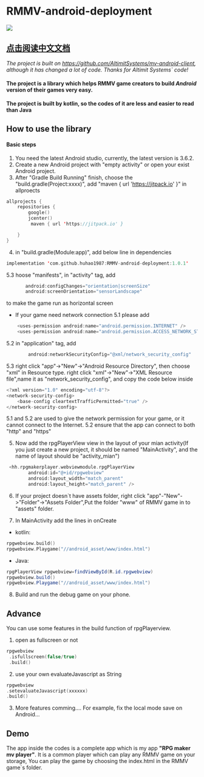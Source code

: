 # RMMV-android-deployment

<img src="https://img.shields.io/github/v/release/huhao1987/RMMV-android-deployment.svg">

## [点击阅读中文文档](https://github.com/huhao1987/RMMV-android-deployment/blob/master/README.zh_CN.md "简体中文")	


 *The project is built on https://github.com/AltimitSystems/mv-android-client, although it has changed a lot of code. Thanks for Altimit Systems` code!*

#### The project is a library which helps RMMV game creators to build  _Android_  version of their games very easy.
**The project is built by kotlin, so the codes of it are less and easier to read than Java**

## How to use the library
#### Basic steps
1. You need the latest Android studio, currently, the latest version is 3.6.2.
2. Create a new Android project with "empty activity" or open your exist Android project.
3. After "Gradle Build Running" finish, choose the "build.gradle(Project:xxxx)", add "maven { url 'https://jitpack.io' }" in allproects
```kotlin
allprojects {
    repositories {
        google()
        jcenter()
         maven { url 'https://jitpack.io' }

    }
}
```

4. in "build.gradle(Module:app)", add below line in dependencies
```kotlin
implementation 'com.github.huhao1987:RMMV-android-deployment:1.0.1'
```

5.3 hoose "manifests", in "activity" tag, add
```kotlin
       android:configChanges="orientation|screenSize"
       android:screenOrientation="sensorLandscape"
```
to make the game run as horizontal screen

* If your game need network connection
5.1 please add 
```kotlin
    <uses-permission android:name="android.permission.INTERNET" />
    <uses-permission android:name="android.permission.ACCESS_NETWORK_STATE" />
```
5.2 in "application" tag, add 
```kotlin
        android:networkSecurityConfig="@xml/network_security_config"
```
5.3 right click "app"->"New"->"Android Resource Directory",  then choose "xml" in Resource type.
    right click "xml"->"New"->"XML Resource file",name it as "network_security_config", and copy the code below inside
```kotlin
<?xml version="1.0" encoding="utf-8"?>
<network-security-config>
    <base-config cleartextTrafficPermitted="true" />
</network-security-config>
```
5.1 and 5.2 are used to give the network permission for your game, or it cannot connect to the Internet. 5.2 ensure that the app can connect to both "http" and "https"


5. Now add the rpgPlayerView view in the layout of your mian activity(If you just create a new project, it should be named "MainActivity", and the name of layout should be "activity_mian")
```kotlin
 <hh.rpgmakerplayer.webviewmodule.rpgPlayerView
        android:id="@+id/rpgwebview"
        android:layout_width="match_parent"
        android:layout_height="match_parent" />
 ```
 
6. If your project doesn`t have assets folder, right click "app"-"New"->"Folder"->"Assets Folder",Put the folder "www" of RMMV game in to "assets" folder.

7. In MainActivity add the lines in onCreate
* kotlin:
```kotlin
rpgwebview.build()
rpgwebview.Playgame("//android_asset/www/index.html")
```
* Java:
```Java
rpgPlayerView rpgwebview=findViewById(R.id.rpgwebview)
rpgwebview.build()
rpgwebview.Playgame("//android_asset/www/index.html")
```

8. Build and run the debug game on your phone.

## Advance 
You can use some features in the build function of rpgPlayerview.
1) open as fullscreen or not
```kotlin
rpgwebview
 .isfullscreen(false/true)
 .build()
 ```
2) use your own evaluateJavascript as String
 ```kotlin
rpgwebview
 .setevaluateJavascript(xxxxxx)
 .build()
 ```
3) More features comming....
For example, fix the local mode save on Android...


## Demo
The app inside the codes is a complete app which is my app **"RPG maker mv player"**. It is a common player which can play any RMMV game on your storage, You can play the game by choosing the index.html in the RMMV game`s folder. 


